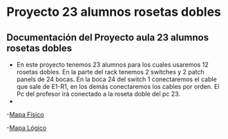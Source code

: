 # Proyecto 23 alumnos rosetas dobles
## **Documentación del Proyecto aula 23 alumnos rosetas dobles**
- En este proyecto tenemos 23 alumnos para los cuales usaremos 12 rosetas dobles. En la parte del rack tenemos 2 switches y 2 patch panels de 24 bocas. En la boca 24 del switch 1 conectaremos el cable que sale de E1-R1, en los demás conectaremos los cables por orden. El Pc del profesor irá conectado a la roseta doble del pc 23.
- 
-[Mapa Físico](https://docs.google.com/document/d/15foyA-O8vE8QAkD0zaySOfu7-36esGZFMS0OVMRVHig/edit)

-[Mapa Lógico](https://app.diagrams.net/#G1gjxm-tGlbFccHGtebyFmscRIa0tSwb1W)
